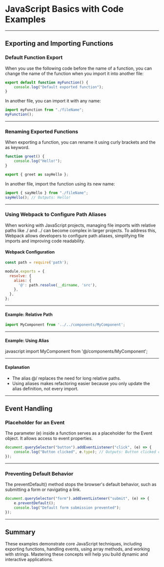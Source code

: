 # JavaScript Basics with Code Examples
---

## Exporting and Importing Functions

### Default Function Export

When you use the following code before the name of a <span class="emphasis">function</span>, you can change the <span class="secondEmphasis">name</span> of the function when you <span class="emphasis">import</span> it into another file:

```javascript
export default function myFunction() {
    console.log("Default exported function");
}
```

In another file, you can <span class="emphasis">import</span> it with any name:

```javascript
import myFunction from "./fileName";
myFunction();
```

---

### Renaming Exported Functions

When exporting a <span class="emphasis">function</span>, you can rename it using curly brackets and the <span class="emphasis">as</span> keyword.

```javascript
function greet() {
    console.log("Hello!");
}

export { greet as sayHello };
```

In another file, <span class="emphasis">import</span> the function using its new name:

```javascript
import { sayHello } from "./fileName";
sayHello(); // Outputs: Hello!
```

---

### Using Webpack to Configure Path Aliases

When working with JavaScript projects, managing file imports with relative paths like ./ and ../ can become complex in larger projects. To address this, Webpack allows developers to configure path aliases, simplifying file imports and improving code readability.

#### Webpack Configuration

```javascript
const path = require('path');

module.exports = {
  resolve: {
    alias: {
      '@': path.resolve(__dirname, 'src'),
    },
  },
};
```

---

#### Example: Relative Path

```javascript
import MyComponent from '../../components/MyComponent';
```

---

#### Example: Using Alias

javascript
import MyComponent from '@/components/MyComponent';

---

#### Explanation

- The alias @/ replaces the need for long relative paths.
- Using aliases makes refactoring easier because you only update the alias definition, not every import.

---

## Event Handling

### Placeholder for an Event

The parameter <span class="emphasis">(e)</span> inside a <span class="secondEmphasis">function</span> serves as a placeholder for the <span class="emphasis">Event object</span>. It allows access to <span class="secondEmphasis">event properties</span>.

```javascript
document.querySelector("button").addEventListener("click", (e) => {
    console.log("Button clicked", e.type); // Outputs: Button clicked click
});
```

---

### Preventing Default Behavior

The <span class="emphasis">preventDefault()</span> method stops the browser's <span class="secondEmphasis">default behavior</span>, such as submitting a <span class="emphasis">form</span> or navigating a <span class="secondEmphasis">link</span>.

```javascript
document.querySelector("form").addEventListener("submit", (e) => {
    e.preventDefault();
    console.log("Default form submission prevented");
});
```

---

## Summary

These examples demonstrate core <span class="emphasis">JavaScript</span> techniques, including exporting <span class="secondEmphasis">functions</span>, handling <span class="emphasis">events</span>, using <span class="secondEmphasis">array methods</span>, and working with <span class="emphasis">strings</span>. Mastering these concepts will help you build <span class="secondEmphasis">dynamic</span> and <span class="emphasis">interactive</span> applications.
